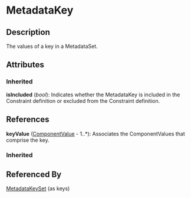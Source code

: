 
# MetadataKey





## Description

The values of a key in a MetadataSet.


## Attributes

### Inherited

**isIncluded** (*bool*): Indicates whether the MetadataKey is included in the Constraint definition or excluded from the Constraint definition.



## References

**keyValue** ([ComponentValue](../MetadataStructureDefinitions/ComponentValue.md) - 1..*): Associates the ComponentValues that comprise the key.

### Inherited



## Referenced By

[MetadataKeySet](MetadataKeySet.md) (as keys)


